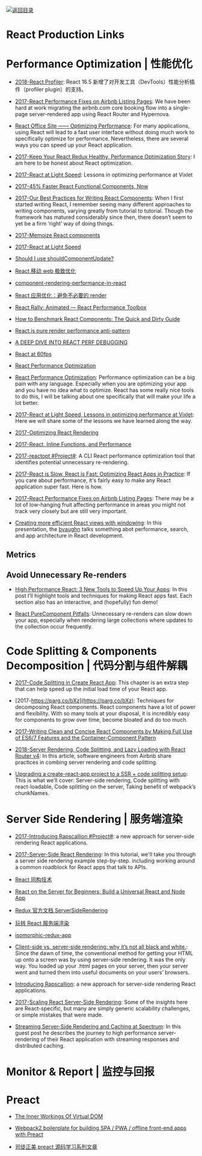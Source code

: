 [![返回目录](https://user-images.githubusercontent.com/5803001/38079637-ff0abcf0-3371-11e8-9b76-ad651620afc7.jpg)](https://github.com/wxyyxc1992/Awesome-Lists)

# React Production Links

# Performance Optimization | 性能优化

- [2018-React Profiler](https://mp.weixin.qq.com/s/k-icCIEOHkGmV-cBJ0HUGQ): React 16.5 新增了对开发工具（DevTools）性能分析插件（profiler plugin）的支持。

- [2017-React Performance Fixes on Airbnb Listing Pages](https://parg.co/UpT): We have been hard at work migrating the airbnb.com core booking flow into a single-page server-rendered app using React Router and Hypernova.

- [React Office Site —— Optimizing Performance](https://facebook.github.io/react/docs/optimizing-performance.html): For many applications, using React will lead to a fast user interface without doing much work to specifically optimize for performance. Nevertheless, there are several ways you can speed up your React application.

* [2017-Keep Your React Redux Healthy, Performance Optimization Story](https://parg.co/bCn): I am here to be honest about React optimization.

* [2017-React at Light Speed](https://blog.vixlet.com/react-at-light-speed-78cd172a6411): Lessons in optimizing performance at Vixlet

* [2017-45% Faster React Functional Components, Now](https://parg.co/bMa)

* [2017-Our Best Practices for Writing React Components](https://engineering.musefind.com/our-best-practices-for-writing-react-components-dec3eb5c3fc8#.3kin14vrf): When I first started writing React, I remember seeing many different approaches to writing components, varying greatly from tutorial to tutorial. Though the framework has matured considerably since then, there doesn’t seem to yet be a firm ‘right’ way of doing things.

* [2017-Memoize React components](https://github.com/planttheidea/moize)

* [2017-React at Light Speed](http://6me.us/dx5)

* [Should I use shouldComponentUpdate?](http://jamesknelson.com/should-i-use-shouldcomponentupdate/)

* [React 移动 web 极致优化](https://github.com/lcxfs1991/blog/issues/8?f=tt)

- [component-rendering-performance-in-react](https://medium.com/modus-create-front-end-development/component-rendering-performance-in-react-df859b474adc#.rjjvtwgs8)

- [React 应用优化：避免不必要的 render](http://www.broadview.com.cn/article/77)

- [React Rally: Animated — React Performance Toolbox](http://blog.vjeux.com/2015/javascript/react-rally-animated-react-performance-toolbox.html)

- [How to Benchmark React Components: The Quick and Dirty Guide](https://medium.com/code-life/how-to-benchmark-react-components-the-quick-and-dirty-guide-f595baf1014c#.w1t22c86k)

- [React.js pure render performance anti-pattern](https://medium.com/@esamatti/react-js-pure-render-performance-anti-pattern-fb88c101332f#.b9vwbt1jy)

- [A DEEP DIVE INTO REACT PERF DEBUGGING](http://benchling.engineering/deep-dive-react-perf-debugging/)

- [React at 60fps](https://medium.com/@okonetchnikov/react-at-60fps-4e36b8189a4c#.enqkaabwg)

- [React Performance Optimization](https://medium.com/@nesbtesh/react-performance-optimization-28ec5b61fff3#.lx9g6ewdg)

- [React Performance Optimization](http://6me.us/t73W9): Performance optimization can be a big pain with any language. Especially when you are optimizing your app and you have no idea what to optimize. React has some really nice tools to do this, I will be talking about one specifically that will make your life a lot better.
- [2017-React at Light Speed, Lessons in optimizing performance at Vixlet](https://blog.vixlet.com/react-at-light-speed-78cd172a6411): Here we will share some of the lessons we have learned along the way.

- [2017-Optimizing React Rendering](https://flexport.engineering/optimizing-react-rendering-part-1-9634469dca02)

- [2017-React, Inline Functions, and Performance](https://cdb.reacttraining.com/react-inline-functions-and-performance-bdff784f5578)

* [2017-reactopt #Project#](https://github.com/reactopt/reactopt): A CLI React performance optimization tool that identifies potential unnecessary re-rendering.

* [2017-React is Slow, React is Fast: Optimizing React Apps in Practice](https://parg.co/UZq): If you care about performance, it's fairly easy to make any React application super fast. Here is how.

* [2017-React Performance Fixes on Airbnb Listing Pages](https://parg.co/UpT): There may be a lot of low-hanging fruit affecting performance in areas you might not track very closely but are still very important.

- [Creating more efficient React views with windowing](https://parg.co/UiL): In this presentation, the [bvaughn](https://github.com/bvaughn/) talks something abot performance, search, and app architecture in React development.

## Metrics

## Avoid Unnecessary Re-renders

- [High Performance React: 3 New Tools to Speed Up Your Apps](https://parg.co/b1v): In this post I’ll highlight tools and techniques for making React apps fast. Each section also has an interactive, and (hopefully) fun demo!

- [React PureComponent Pitfalls](https://parg.co/UXA): Unnecessary re-renders can slow down your app, especially when rendering large collections where updates to the collection occur frequently.

# Code Splitting & Components Decomposition | 代码分割与组件解耦

- [2017-Code Splitting in Create React App](http://serverless-stack.com/chapters/code-splitting-in-create-react-app.html): This chapter is an extra step that can help speed up the initial load time of your React app.

- [2017-https://parg.co/bXz](https://parg.co/bXz): Techniques for decomposing React components. React components have a lot of power and flexibility. With so many tools at your disposal, it is incredibly easy for components to grow over time, become bloated and do too much.

- [2017-Writing Clean and Concise React Components by Making Full Use of ES6/7 Features and the Container-Component Pattern](https://parg.co/b1B)

* [2018-Server Rendering, Code Splitting, and Lazy Loading with React Router v4](https://parg.co/UVJ): In this article, software engineers from Airbnb share practices in combing server rendering and code splitting.

- [Upgrading a create-react-app project to a SSR + code splitting setup](https://parg.co/Ukg): This is what we’ll cover: Server-side rendering, Code splitting with react-loadable, Code splitting on the server, Taking benefit of webpack’s chunkNames.

# Server Side Rendering | 服务端渲染

- [2017-Introducing Rapscallion #Project#](http://formidable.com/blog/2017/introducing-rapscallion/): a new approach for server-side rendering React applications.

* [2017-Server-Side React Rendering](https://css-tricks.com/server-side-react-rendering/): In this tutorial, we'll take you through a server side rendering example step-by-step. including working around a common roadblock for React apps that talk to APIs.

- [React 同构技术](https://zhuanlan.zhihu.com/p/21492780)

- [React on the Server for Beginners: Build a Universal React and Node App](https://scotch.io/tutorials/react-on-the-server-for-beginners-build-a-universal-react-and-node-app)

- [Redux 官方文档 ServerSideRendering](http://redux.js.org/docs/recipes/ServerRendering.html)

- [玩转 React 服务端渲染](https://blog.coding.net/blog/React-server-rendering)

- [isomorphic-redux-app](https://github.com/caljrimmer/isomorphic-redux-app)

- [Client-side vs. server-side rendering: why it’s not all black and white.](https://medium.freecodecamp.com/what-exactly-is-client-side-rendering-and-hows-it-different-from-server-side-rendering-bd5c786b340d#.n4zils8st): Since the dawn of time, the conventional method for getting your HTML up onto a screen was by using server-side rendering. It was the only way. You loaded up your .html pages on your server, then your server went and turned them into useful documents on your users’ browsers.

- [Introducing Rapscallion](http://formidable.com/blog/2017/introducing-rapscallion/): a new approach for server-side rendering React applications.

- [2017-Scaling React Server-Side Rendering](http://arkwright.github.io/scaling-react-server-side-rendering.html): Some of the insights here are React-specific, but many are simply generic scalability challenges, or simple mistakes that were made.

- [Streaming Server-Side Rendering and Caching at Spectrum](https://zeit.co/blog/streaming-server-rendering-at-spectrum): In this guest post he describes the journey to high performance server-rendering of their React application with streaming responses and distributed caching.

# Monitor & Report | 监控与回报

# Preact

- [The Inner Workings Of Virtual DOM](https://medium.com/@rajaraodv/the-inner-workings-of-virtual-dom-666ee7ad47cf#.or5425hja)

* [Webpack2 boilerplate for building SPA / PWA / offline front-end apps with Preact](https://github.com/lukeed/preact-starter)

* [司徒正美 preact 源码学习系列文章](https://segmentfault.com/a/1190000010336457)
